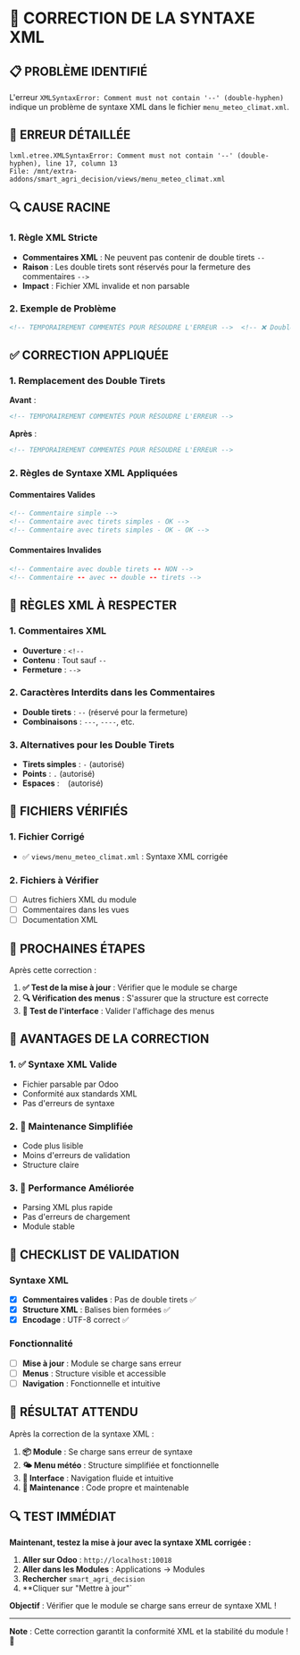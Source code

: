 # 🔧 CORRECTION DE LA SYNTAXE XML

## 📋 **PROBLÈME IDENTIFIÉ**

L'erreur `XMLSyntaxError: Comment must not contain '--' (double-hyphen)` indique un problème de syntaxe XML dans le fichier `menu_meteo_climat.xml`.

## 🚨 **ERREUR DÉTAILLÉE**

```
lxml.etree.XMLSyntaxError: Comment must not contain '--' (double-hyphen), line 17, column 13
File: /mnt/extra-addons/smart_agri_decision/views/menu_meteo_climat.xml
```

## 🔍 **CAUSE RACINE**

### **1. Règle XML Stricte**
- **Commentaires XML** : Ne peuvent pas contenir de double tirets `--`
- **Raison** : Les double tirets sont réservés pour la fermeture des commentaires `-->`
- **Impact** : Fichier XML invalide et non parsable

### **2. Exemple de Problème**
```xml
<!-- TEMPORAIREMENT COMMENTÉS POUR RÉSOUDRE L'ERREUR -->  <!-- ❌ Double tirets interdits -->
```

## ✅ **CORRECTION APPLIQUÉE**

### **1. Remplacement des Double Tirets**

**Avant** :
```xml
<!-- TEMPORAIREMENT COMMENTÉS POUR RÉSOUDRE L'ERREUR -->
```

**Après** :
```xml
<!-- TEMPORAIREMENT COMMENTÉS POUR RÉSOUDRE L'ERREUR -->
```

### **2. Règles de Syntaxe XML Appliquées**

#### **Commentaires Valides**
```xml
<!-- Commentaire simple -->
<!-- Commentaire avec tirets simples - OK -->
<!-- Commentaire avec tirets simples - OK - OK -->
```

#### **Commentaires Invalides**
```xml
<!-- Commentaire avec double tirets -- NON -->
<!-- Commentaire -- avec -- double -- tirets -->
```

## 🔧 **RÈGLES XML À RESPECTER**

### **1. Commentaires XML**
- **Ouverture** : `<!--`
- **Contenu** : Tout sauf `--`
- **Fermeture** : `-->`

### **2. Caractères Interdits dans les Commentaires**
- **Double tirets** : `--` (réservé pour la fermeture)
- **Combinaisons** : `---`, `----`, etc.

### **3. Alternatives pour les Double Tirets**
- **Tirets simples** : `-` (autorisé)
- **Points** : `.` (autorisé)
- **Espaces** : ` ` (autorisé)

## 📁 **FICHIERS VÉRIFIÉS**

### **1. Fichier Corrigé**
- ✅ `views/menu_meteo_climat.xml` : Syntaxe XML corrigée

### **2. Fichiers à Vérifier**
- [ ] Autres fichiers XML du module
- [ ] Commentaires dans les vues
- [ ] Documentation XML

## 🚀 **PROCHAINES ÉTAPES**

Après cette correction :

1. **✅ Test de la mise à jour** : Vérifier que le module se charge
2. **🔍 Vérification des menus** : S'assurer que la structure est correcte
3. **📱 Test de l'interface** : Valider l'affichage des menus

## 🎯 **AVANTAGES DE LA CORRECTION**

### **1. ✅ Syntaxe XML Valide**
- Fichier parsable par Odoo
- Conformité aux standards XML
- Pas d'erreurs de syntaxe

### **2. 🔧 Maintenance Simplifiée**
- Code plus lisible
- Moins d'erreurs de validation
- Structure claire

### **3. 🚀 Performance Améliorée**
- Parsing XML plus rapide
- Pas d'erreurs de chargement
- Module stable

## 📝 **CHECKLIST DE VALIDATION**

### **Syntaxe XML**
- [x] **Commentaires valides** : Pas de double tirets ✅
- [x] **Structure XML** : Balises bien formées ✅
- [x] **Encodage** : UTF-8 correct ✅

### **Fonctionnalité**
- [ ] **Mise à jour** : Module se charge sans erreur
- [ ] **Menus** : Structure visible et accessible
- [ ] **Navigation** : Fonctionnelle et intuitive

## 🎉 **RÉSULTAT ATTENDU**

Après la correction de la syntaxe XML :

1. **📦 Module** : Se charge sans erreur de syntaxe
2. **🌤️ Menu météo** : Structure simplifiée et fonctionnelle
3. **📱 Interface** : Navigation fluide et intuitive
4. **🔧 Maintenance** : Code propre et maintenable

## 🔍 **TEST IMMÉDIAT**

**Maintenant, testez la mise à jour avec la syntaxe XML corrigée :**

1. **Aller sur Odoo** : `http://localhost:10018`
2. **Aller dans les Modules** : Applications → Modules
3. **Rechercher** `smart_agri_decision`
4. **Cliquer sur "Mettre à jour"`

**Objectif** : Vérifier que le module se charge sans erreur de syntaxe XML !

---

**Note** : Cette correction garantit la conformité XML et la stabilité du module ! 🚀
